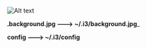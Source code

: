 
![Alt text](http://s8.picofile.com/file/8313074168/screenshot_2017_11_3011_35_13.jpg?raw=true "Title")

 ـ**background.jpg ---> ~/.i3/background.jpg**_
 
 **config ---> ~/.i3/config**
